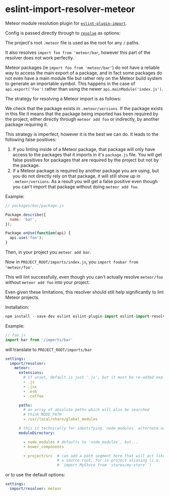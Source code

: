 # eslint-import-resolver-meteor

Meteor module resolution plugin for [`eslint-plugin-import`](https://www.npmjs.com/package/eslint-plugin-import).

Config is passed directly through to [`resolve`](https://www.npmjs.com/package/resolve#resolve-sync-id-opts) as options:

The project's root `.meteor` file is used as the root for any `/` paths.

It also resolves `import foo from 'meteor/bar`, however this part of the resolver does not work perfectly.

Meteor packages (ie `import foo from 'meteor/bar'`) do not have a reliable way to access
the main export of a package, and in fact some packages do not even have a main module file but
rather rely on the Meteor build system to generate an importable symbol. This happens in the case of
`api.export('Foo')` rather than using the newer `api.mainModule('index.js')`.

The strategy for resolving a Meteor import is as follows:

We check that the package exists in `.meteor/versions`. If the package exists in this file it means that the package
being imported has been required by the project, either directly through `meteor add foo` or indirectly, by another package
requiring it.

This strategy is imperfect, however it is the best we can do. It leads to the following false positives:

1. If you linting inside of a Meteor package, that package will only have access to the packages that it imports
in it's `package.js` file. You will get false positives for packages that are required by the project but not by the package.
1. If a Meteor package is required by another package you are using, but you do not directly rely on that package,
it will still show up in `.meteor/versions`. As a result you will get a false positive even though you can't import
that package without doing `meteor add foo`.

Example:

```javascript
// packages/bar/package.js

Package.describe({
  name: 'bar',
});

Package.onUse(function(api) {
  api.use('foo');
}
```

Then, in your project you `meteor add bar`.

Now in `PROJECT_ROOT/imports/index.js`, you `import foobar from 'meteor/foo'`.

This will lint successfully, even though you can't actually resolve `meteor/foo` without `meteor add foo` into your project.

Even given these limitations, this resolver should still help significantly to lint Meteor projects.

Installation:
```javascript
npm install --save-dev eslint eslint-plugin-import eslint-import-resolver-meteor
```

Example:

```javascript
// foo.js
import bar from '/imports/bar'
```

will translate to `PROJECT_ROOT/imports/bar`

```yaml
settings:
  import/resolver:
    meteor:
      extensions:
        # if unset, default is just '.js', but it must be re-added explicitly if set
        - .js
        - .jsx
        - .es6
        - .coffee

      paths:
        # an array of absolute paths which will also be searched
        # think NODE_PATH
        - /usr/local/share/global_modules

      # this is technically for identifying `node_modules` alternate names
      moduleDirectory:

        - node_modules # defaults to 'node_modules', but...
        - bower_components

        - project/src  # can add a path segment here that will act like
                       # a source root, for in-project aliasing (i.e.
                       # `import MyStore from 'stores/my-store'`)
```

or to use the default options:

```yaml
settings:
  import/resolver: meteor
```
